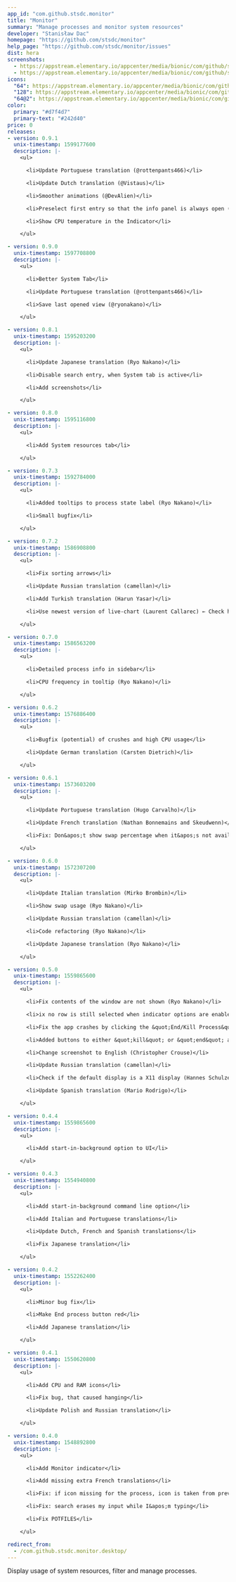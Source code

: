 ```yaml
---
app_id: "com.github.stsdc.monitor"
title: "Monitor"
summary: "Manage processes and monitor system resources"
developer: "Stanisław Dac"
homepage: "https://github.com/stsdc/monitor"
help_page: "https://github.com/stsdc/monitor/issues"
dist: hera
screenshots:
  - https://appstream.elementary.io/appcenter/media/bionic/com/github/stsdc.monitor/E92E3DD11F7D4D984B700C82D8C8A612/screenshots/image-1_orig.png
  - https://appstream.elementary.io/appcenter/media/bionic/com/github/stsdc.monitor/E92E3DD11F7D4D984B700C82D8C8A612/screenshots/image-2_orig.png
icons:
  "64": https://appstream.elementary.io/appcenter/media/bionic/com/github/stsdc.monitor/E92E3DD11F7D4D984B700C82D8C8A612/icons/64x64/com.github.stsdc.monitor_com.github.stsdc.monitor.png
  "128": https://appstream.elementary.io/appcenter/media/bionic/com/github/stsdc.monitor/E92E3DD11F7D4D984B700C82D8C8A612/icons/128x128/com.github.stsdc.monitor_com.github.stsdc.monitor.png
  "64@2": https://appstream.elementary.io/appcenter/media/bionic/com/github/stsdc.monitor/E92E3DD11F7D4D984B700C82D8C8A612/icons/64x64@2/com.github.stsdc.monitor_com.github.stsdc.monitor.png
color:
  primary: "#d7f4d7"
  primary-text: "#242d40"
price: 0
releases:
- version: 0.9.1
  unix-timestamp: 1599177600
  description: |-
    <ul>

      <li>Update Portuguese translation (@rottenpants466)</li>

      <li>Update Dutch translation (@Vistaus)</li>

      <li>Smoother animations (@DevAlien)</li>

      <li>Preselect first entry so that the info panel is always open (@DevAlien)</li>

      <li>Show CPU temperature in the Indicator</li>

    </ul>

- version: 0.9.0
  unix-timestamp: 1597708800
  description: |-
    <ul>

      <li>Better System Tab</li>

      <li>Update Portuguese translation (@rottenpants466)</li>

      <li>Save last opened view (@ryonakano)</li>

    </ul>

- version: 0.8.1
  unix-timestamp: 1595203200
  description: |-
    <ul>

      <li>Update Japanese translation (Ryo Nakano)</li>

      <li>Disable search entry, when System tab is active</li>

      <li>Add screenshots</li>

    </ul>

- version: 0.8.0
  unix-timestamp: 1595116800
  description: |-
    <ul>

      <li>Add System resources tab</li>

    </ul>

- version: 0.7.3
  unix-timestamp: 1592784000
  description: |-
    <ul>

      <li>Added tooltips to process state label (Ryo Nakano)</li>

      <li>Small bugfix</li>

    </ul>

- version: 0.7.2
  unix-timestamp: 1586908800
  description: |-
    <ul>

      <li>Fix sorting arrows</li>

      <li>Update Russian translation (camellan)</li>

      <li>Add Turkish translation (Harun Yasar)</li>

      <li>Use newest version of live-chart (Laurent Callarec) ← Check his lib for creating charts, it&apos;s amazing!</li>

    </ul>

- version: 0.7.0
  unix-timestamp: 1586563200
  description: |-
    <ul>

      <li>Detailed process info in sidebar</li>

      <li>CPU frequency in tooltip (Ryo Nakano)</li>

    </ul>

- version: 0.6.2
  unix-timestamp: 1576886400
  description: |-
    <ul>

      <li>Bugfix (potential) of crushes and high CPU usage</li>

      <li>Update German translation (Carsten Dietrich)</li>

    </ul>

- version: 0.6.1
  unix-timestamp: 1573603200
  description: |-
    <ul>

      <li>Update Portuguese translation (Hugo Carvalho)</li>

      <li>Update French translation (Nathan Bonnemains and Skeudwenn)</li>

      <li>Fix: Don&apos;t show swap percentage when it&apos;s not available (Ryo Nakano)</li>

    </ul>

- version: 0.6.0
  unix-timestamp: 1572307200
  description: |-
    <ul>

      <li>Update Italian translation (Mirko Brombin)</li>

      <li>Show swap usage (Ryo Nakano)</li>

      <li>Update Russian translation (camellan)</li>

      <li>Code refactoring (Ryo Nakano)</li>

      <li>Update Japanese translation (Ryo Nakano)</li>

    </ul>

- version: 0.5.0
  unix-timestamp: 1559865600
  description: |-
    <ul>

      <li>Fix contents of the window are not shown (Ryo Nakano)</li>

      <li>ix no row is still selected when indicator options are enabled (Ryo Nakano)</li>

      <li>Fix the app crashes by clicking the &quot;End/Kill Process&quot; buttons when no process is selected (Ryo Nakano)</li>

      <li>Added buttons to either &quot;kill&quot; or &quot;end&quot; a process. (Evan Buss)</li>

      <li>Change screenshot to English (Christopher Crouse)</li>

      <li>Update Russian translation (camellan)</li>

      <li>Check if the default display is a X11 display (Hannes Schulze)</li>

      <li>Update Spanish translation (Mario Rodrigo)</li>

    </ul>

- version: 0.4.4
  unix-timestamp: 1559865600
  description: |-
    <ul>

      <li>Add start-in-background option to UI</li>

    </ul>

- version: 0.4.3
  unix-timestamp: 1554940800
  description: |-
    <ul>

      <li>Add start-in-background command line option</li>

      <li>Add Italian and Portuguese translations</li>

      <li>Update Dutch, French and Spanish translations</li>

      <li>Fix Japanese translation</li>

    </ul>

- version: 0.4.2
  unix-timestamp: 1552262400
  description: |-
    <ul>

      <li>Minor bug fix</li>

      <li>Make End process button red</li>

      <li>Add Japanese translation</li>

    </ul>

- version: 0.4.1
  unix-timestamp: 1550620800
  description: |-
    <ul>

      <li>Add CPU and RAM icons</li>

      <li>Fix bug, that caused hanging</li>

      <li>Update Polish and Russian translation</li>

    </ul>

- version: 0.4.0
  unix-timestamp: 1548892800
  description: |-
    <ul>

      <li>Add Monitor indicator</li>

      <li>Add missing extra French translations</li>

      <li>Fix: if icon missing for the process, icon is taken from previous process</li>

      <li>Fix: search erases my input while I&apos;m typing</li>

      <li>Fix POTFILES</li>

    </ul>

redirect_from:
  - /com.github.stsdc.monitor.desktop/
---
```

<p>Display usage of system resources, filter and manage processes.</p>
